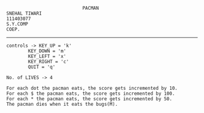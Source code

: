 								PACMAN  
	SNEHAL TIWARI
	111403077
	S.Y.COMP
	COEP.
*************************************************************************************************************************************************

	controls -> KEY_UP = 'k'
		    KEY_DOWN = 'm'
		    KEY_LEFT = 'x'
		    KEY_RIGHT = 'c'
		    QUIT = 'q'
	
	No. of LIVES -> 4
	
	For each dot the pacman eats, the score gets incremented by 10.
	For each $ the pacman eats, the score gets incremented by 100.
	For each * the pacman eats, the score gets incremented by 50.
	The pacman dies when it eats the bugs(M).

